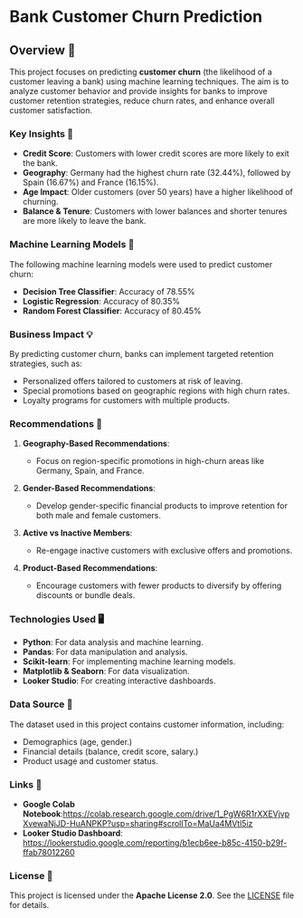 
# Bank Customer Churn Prediction 

## Overview 🚀
This project focuses on predicting **customer churn** (the likelihood of a customer leaving a bank) using machine learning techniques. The aim is to analyze customer behavior and provide insights for banks to improve customer retention strategies, reduce churn rates, and enhance overall customer satisfaction.

### Key Insights 🔑
- **Credit Score**: Customers with lower credit scores are more likely to exit the bank.
- **Geography**: Germany had the highest churn rate (32.44%), followed by Spain (16.67%) and France (16.15%).
- **Age Impact**: Older customers (over 50 years) have a higher likelihood of churning.
- **Balance & Tenure**: Customers with lower balances and shorter tenures are more likely to leave the bank.

### Machine Learning Models 🧠
The following machine learning models were used to predict customer churn:
- **Decision Tree Classifier**: Accuracy of 78.55%
- **Logistic Regression**: Accuracy of 80.35%
- **Random Forest Classifier**: Accuracy of 80.45%

### Business Impact 💡
By predicting customer churn, banks can implement targeted retention strategies, such as:
- Personalized offers tailored to customers at risk of leaving.
- Special promotions based on geographic regions with high churn rates.
- Loyalty programs for customers with multiple products.

### Recommendations 💬
1. **Geography-Based Recommendations**:
   - Focus on region-specific promotions in high-churn areas like Germany, Spain, and France.
   
2. **Gender-Based Recommendations**:
   - Develop gender-specific financial products to improve retention for both male and female customers.
   
3. **Active vs Inactive Members**:
   - Re-engage inactive customers with exclusive offers and promotions.
   
4. **Product-Based Recommendations**:
   - Encourage customers with fewer products to diversify by offering discounts or bundle deals.

### Technologies Used 🖥️
- **Python**: For data analysis and machine learning.
- **Pandas**: For data manipulation and analysis.
- **Scikit-learn**: For implementing machine learning models.
- **Matplotlib & Seaborn**: For data visualization.
- **Looker Studio**: For creating interactive dashboards.

### Data Source 📁
The dataset used in this project contains customer information, including:
- Demographics (age, gender.)
- Financial details (balance, credit score, salary.)
- Product usage and customer status.


### Links 📑
- **Google Colab Notebook**:https://colab.research.google.com/drive/1_PgW6R1rXXEVjvpXvewaNjJD-HuANPKP?usp=sharing#scrollTo=MaUa4MVtl5iz
- **Looker Studio Dashboard**: https://lookerstudio.google.com/reporting/b1ecb6ee-b85c-4150-b29f-ffab78012260

### License 📜
This project is licensed under the **Apache License 2.0**. See the [LICENSE](LICENSE) file for details.
